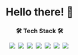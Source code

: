 <div align="center">
  <h1 align="center">Hello there! 👋 </h1>
  <h3 align="center">🛠 Tech Stack 🛠</h3>
  <img src="https://img.shields.io/badge/C-A8B9CC?style=flat-square&logo=C&logoColor=white"/></a>&nbsp;
  <img src="https://img.shields.io/badge/C%2B%2B-00599C?style=flat-square&logo=C%2B%2B&logoColor=white"/></a>&nbsp;
  <img src="https://img.shields.io/badge/Python-%233776AB?style=flat-square&logo=Python&logoColor=white"/></a>&nbsp;
  <img src="https://img.shields.io/badge/Dart-%230175C2?style=flat-square&logo=Dart&logoColor=white"/></a>&nbsp;
  <img src="https://img.shields.io/badge/Flutter-%2302569B?style=flat-square&logo=Flutter&logoColor=white"/></a>&nbsp;
  <img src="https://img.shields.io/badge/LaTeX-%23008080?style=flat-square&logo=LaTeX&logoColor=white"/></a>&nbsp;
  <img src="https://img.shields.io/badge/MATLAB-orange.svg?style=flat-square"/></a>&nbsp;
</div>
